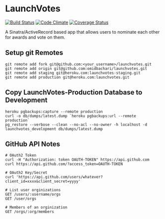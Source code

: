 # LaunchVotes

[![Build Status](https://travis-ci.org/omidbachari/launchvotes.svg?branch=master)](https://travis-ci.org/omidbachari/launchvotes) [![Code Climate](https://codeclimate.com/github/omidbachari/launchvotes.png)](https://codeclimate.com/github/omidbachari/launchvotes) [![Coverage Status](https://coveralls.io/repos/omidbachari/launchvotes/badge.png)](https://coveralls.io/r/omidbachari/launchvotes)

A Sinatra/ActiveRecord based app that allows users to nominate each other for awards and vote on them.

## Setup git Remotes
```
git remote add fork git@github.com:<your_username>/launchvotes.git
git remote add origin git@github.com:omidbachari/launchvotes.git
git remote add staging git@heroku.com:launchvotes-staging.git
git remote add production git@heroku.com:launchvotes.git
```

## Copy LaunchVotes-Production Database to Development
```
heroku pgbackups:capture --remote production
curl -o db/dumps/latest.dump `heroku pgbackups:url --remote production`
pg_restore --verbose --clean --no-acl --no-owner -h localhost -d launchvotes_development db/dumps/latest.dump
```

## GitHub API Notes

```
# OAuth2 Token
curl -H "Authorization: token OAUTH-TOKEN" https://api.github.com
curl https://api.github.com/?access_token=OAUTH-TOKEN

# OAuth2 Key/Secret
curl 'https://api.github.com/users/whatever?client_id=xxxx&client_secret=yyyy'

# List user orginizations
GET /users/:username/orgs
GET /user/orgs

# Members of an orginization
GET /orgs/:org/members
```
